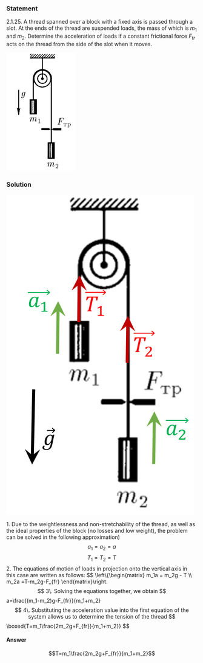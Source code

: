 ###  Statement 

$2.1.25.$ A thread spanned over a block with a fixed axis is passed through a slot. At the ends of the thread are suspended loads, the mass of which is $m_1$ and $m_2$. Determine the acceleration of loads if a constant frictional force $F_{tr}$ acts on the thread from the side of the slot when it moves. 

![ For problem $2.1.25$ |183x311, 17%](../../img/2.1.25/statement.png)

### Solution

![ Forces acting on loads |496x842, 22%](../../img/2.1.25/sol.jpg) 

1\. Due to the weightlessness and non-stretchability of the thread, as well as the ideal properties of the block (no losses and low weight), the problem can be solved in the following approximation) $$ a_1=a_2=a $$ $$ T_1=T_2=T $$ 2\. The equations of motion of loads in projection onto the vertical axis in this case are written as follows: $$ \left\\{\begin{matrix} m_1a = m_2g - T \\\ m_2a =T-m_2g-F_{fr} \end{matrix}\right. $$ 3\. Solving the equations together, we obtain $$ a=\frac{(m_1-m_2)g-F_{fr}}{m_1+m_2} $$ 4\. Substituting the acceleration value into the first equation of the system allows us to determine the tension of the thread $$ \boxed{T=m_1\frac{2m_2g+F_{fr}}{m_1+m_2}} $$ 

#### Answer

$$T=m_1\frac{2m_2g+F_{fr}}{m_1+m_2}$$ 
